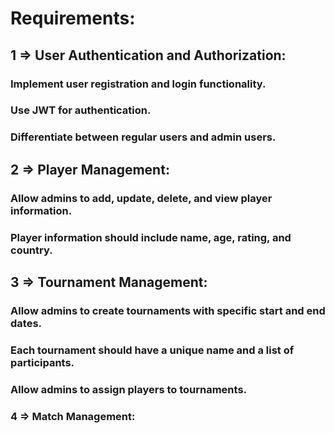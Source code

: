 # Requirements:

## 1 => User Authentication and Authorization:
### Implement user registration and login functionality.
### Use JWT for authentication.
### Differentiate between regular users and admin users.
## 2 => Player Management:
### Allow admins to add, update, delete, and view player information.
### Player information should include name, age, rating, and country.
## 3 => Tournament Management:
### Allow admins to create tournaments with specific start and end dates.
### Each tournament should have a unique name and a list of participants.
### Allow admins to assign players to tournaments.
### 4 => Match Management:
